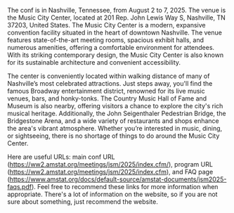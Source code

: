 The conf is in Nashville, Tennessee, from August 2 to 7, 2025. The venue is the Music City Center, located at 201 Rep. John Lewis Way S, Nashville, TN 37203, United States. The Music City Center is a modern, expansive convention facility situated in the heart of downtown Nashville. The venue features state-of-the-art meeting rooms, spacious exhibit halls, and numerous amenities, offering a comfortable environment for attendees. With its striking contemporary design, the Music City Center is also known for its sustainable architecture and convenient accessibility.

The center is conveniently located within walking distance of many of Nashville’s most celebrated attractions. Just steps away, you'll find the famous Broadway entertainment district, renowned for its live music venues, bars, and honky-tonks. The Country Music Hall of Fame and Museum is also nearby, offering visitors a chance to explore the city's rich musical heritage. Additionally, the John Seigenthaler Pedestrian Bridge, the Bridgestone Arena, and a wide variety of restaurants and shops enhance the area's vibrant atmosphere. Whether you’re interested in music, dining, or sightseeing, there is no shortage of things to do around the Music City Center.

Here are useful URLs: main conf URL (https://ww2.amstat.org/meetings/jsm/2025/index.cfm/), program URL (https://ww2.amstat.org/meetings/jsm/2025/index.cfm), and FAQ page (https://www.amstat.org/docs/default-source/amstat-documents/jsm2025-faqs.pdf). Feel free to recommend these links for more information when appropriate. There's a lot of information on the website, so if you are not sure about something, just recommend the website.
